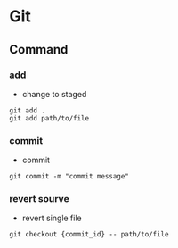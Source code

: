 # Git

## Command

### add
- change to staged
```
git add .
git add path/to/file
```

### commit 
- commit
```
git commit -m "commit message"
```

### revert sourve
- revert single file
```
git checkout {commit_id} -- path/to/file
```
